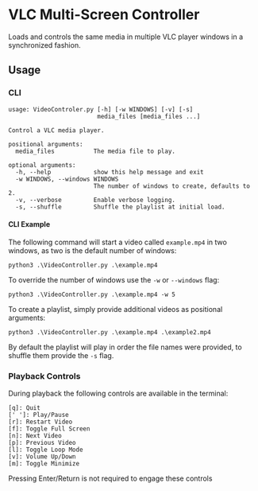 # VLC Multi-Screen Controller

Loads and controls the same media in multiple VLC player windows in a
synchronized fashion.

## Usage

### CLI

```
usage: VideoControler.py [-h] [-w WINDOWS] [-v] [-s]
                         media_files [media_files ...]

Control a VLC media player.

positional arguments:
  media_files           The media file to play.

optional arguments:
  -h, --help            show this help message and exit
  -w WINDOWS, --windows WINDOWS
                        The number of windows to create, defaults to 2.
  -v, --verbose         Enable verbose logging.
  -s, --shuffle         Shuffle the playlist at initial load.
```

#### CLI Example

The following command will start a video called `example.mp4` in two windows, as
two is the default number of windows:

`python3 .\VideoController.py .\example.mp4`

To override the number of windows use the `-w` or `--windows` flag:

`python3 .\VideoController.py .\example.mp4 -w 5`

To create a playlist, simply provide additional videos as positional arguments:

`python3 .\VideoController.py .\example.mp4 .\example2.mp4`

By default the playlist will play in order the file names were provided, to
shuffle them provide the `-s` flag.

### Playback Controls

During playback the following controls are available in the terminal:

```
[q]: Quit
[' ']: Play/Pause
[r]: Restart Video
[f]: Toggle Full Screen
[n]: Next Video
[p]: Previous Video
[l]: Toggle Loop Mode
[v]: Volume Up/Down
[m]: Toggle Minimize
```

Pressing Enter/Return is not required to engage these controls